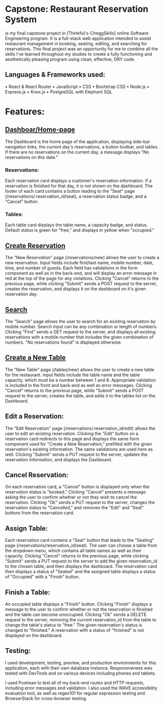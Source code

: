 # Capstone: Restaurant Reservation System

is my final capstone project in [Thinkful's-CheggSkills] online Software Engineering program. It is a full-stack web application intended to assist restaurant management in booking, seating, editing, and searching for reservations. This final project was an opportunity for me to combine all the skills I've learned throughout my studies to create a fully functioning and aesthetically pleasing program using clean, effective, DRY code.


## Languages & Frameworks used:

• React & React Router
• JavaScript
• CSS
• Bootstrap CSS
• Node.js
• Express.js
• Knex.js
• PostgreSQL with Elephant SQL

# Features:

## [Dashboar/Home-page](https://restaurant-reservations-frontend-ctaz.onrender.com/dashboard)

The Dashboard is the home page of the application, displaying side-bar navigation links, the current day's reservations, a button toolbar, and tables. If there are no reservations on the current day, a message displays "No reservations on this date."

### Reservations:

Each reservation card displays a customer's reservation information. If a reservation is finished for that day, it is not shown on the dashboard. The footer of each card contains a button leading to the "Seat" page (/reservations/:reservation_id/seat), a reservation status badge, and a "Cancel" button.

### Tables:
Each table card displays the table name, a capacity badge, and status. Default status is green for "free," and displays in yellow when "occupied."


## [Create Reservation](https://restaurant-reservations-frontend-ctaz.onrender.com/reservations/new)

The "New Reservation" page (/reservations/new) allows the user to create a new reservation. Input fields include first/last name, mobile number, date, time, and number of guests. Each field has validations in the form component as well as in the back-end, and will display an error message in red at the top of the page for any violations. Clicking "Cancel" returns to the previous page, while clicking "Submit" sends a POST request to the server, creates the reservation, and displays it on the dashboard on it's given reservation day.

## [Search](https://restaurant-reservations-frontend-ctaz.onrender.com/search)

The "Search" page allows the user to search for an existing reservation by mobile number. Search input can be any combination or length of numbers. Clicking "Find" sends a GET request to the server, and displays all existing reservations with a mobile number that includes the given combination of numbers. "No reservations found" is displayed otherwise.

## [Create a New Table](https://restaurant-reservations-frontend-ctaz.onrender.com/tables/new)

The "New Table" page (/tables/new) allows the user to create a new table for the restaurant. Input fields include the table name and the table capacity, which must be a number between 1 and 8. Appropriate validation is included in the front and back-end as well as error messages. Clicking "Cancel" returns to the previous page, while "Submit" sends a POST request to the server, creates the table, and adds it to the tables list on the Dashboard.

## Edit a Reservation:

The "Edit Reservation" page (/reservations/:reservation_id/edit) allows the user to edit an existing reservation. Clicking the "Edit" button on a reservation card redirects to this page and displays the same form component used for "Create a New Reservation," prefilled with the given reservation's existing information. The same validations are used here as well. Clicking "Submit" sends a PUT request to the server, updates the reservation information, and displays the Dashboard.

## Cancel Reservation:

On each reservation card, a "Cancel" button is displayed only when the reservation status is "booked." Clicking "Cancel" presents a message asking the user to confirm whether or not they wish to cancel the reservation. Clicking "Ok" sends a PUT request to the server, changes the reservation status to "Cancelled," and removes the "Edit" and "Seat" buttons from the reservation card.

## Assign Table:

Each reservation card contains a "Seat" button that leads to the "Seating" page (/reservations/reservation_id/seat). The user can choose a table from the dropdown menu, which contains all table names as well as their capacity. Clicking "Cancel" returns to the previous page, while clicking "Submit" sends a PUT request to the server to add the given reservation_id to the chosen table, and then displays the dashboard. The reservation card then displays a status of "Seated" and the assigned table displays a status of "Occupied" with a "Finish" button.

## Finish a Table:

An occupied table displays a "Finish" button. Clicking "Finish" displays a message to the user to confirm whether or not the reservation is finished and the table can become unoccupied. Clicking "Ok" sends a DELETE request to the server, removing the current reservation_id from the table to change the table's status to "free." The given reservation's status is changed to "finished." A reservation with a status of "finished" is not displayed on the dashboard.

## Testing:

I used development, testing, preview, and production environments for this application, each with their own database instance. Responsiveness was tested with DevTools and on various devices including phones and tablets.

I used Postman to test all of my back-end routes and HTTP requests, including error messages and validation. I also used the WAVE accessibility evaluation tool, as well as regex101 for regular expression testing and BrowserStack for cross-browser testing.
